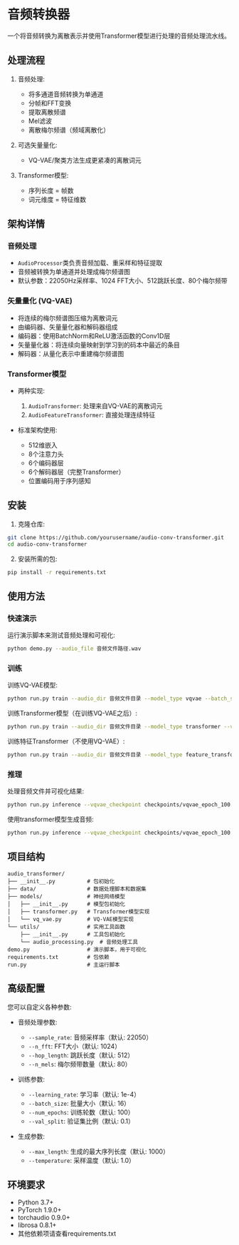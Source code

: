 # 音频转换器

一个将音频转换为离散表示并使用Transformer模型进行处理的音频处理流水线。

## 处理流程

1. 音频处理:
   - 将多通道音频转换为单通道
   - 分帧和FFT变换
   - 提取离散频谱
   - Mel滤波
   - 离散梅尔频谱（频域离散化）

2. 可选矢量量化:
   - VQ-VAE/聚类方法生成更紧凑的离散词元

3. Transformer模型:
   - 序列长度 = 帧数
   - 词元维度 = 特征维数

## 架构详情

### 音频处理
- `AudioProcessor`类负责音频加载、重采样和特征提取
- 音频被转换为单通道并处理成梅尔频谱图
- 默认参数：22050Hz采样率、1024 FFT大小、512跳跃长度、80个梅尔频带

### 矢量量化 (VQ-VAE)
- 将连续的梅尔频谱图压缩为离散词元
- 由编码器、矢量量化器和解码器组成
- 编码器：使用BatchNorm和ReLU激活函数的Conv1D层
- 矢量量化器：将连续向量映射到学习到的码本中最近的条目
- 解码器：从量化表示中重建梅尔频谱图

### Transformer模型
- 两种实现:
  1. `AudioTransformer`: 处理来自VQ-VAE的离散词元
  2. `AudioFeatureTransformer`: 直接处理连续特征

- 标准架构使用:
  - 512维嵌入
  - 8个注意力头
  - 6个编码器层
  - 6个解码器层（完整Transformer）
  - 位置编码用于序列感知

## 安装

1. 克隆仓库:
```bash
git clone https://github.com/yourusername/audio-conv-transformer.git
cd audio-conv-transformer
```

2. 安装所需的包:
```bash
pip install -r requirements.txt
```

## 使用方法

### 快速演示
运行演示脚本来测试音频处理和可视化:
```bash
python demo.py --audio_file 音频文件路径.wav
```

### 训练
训练VQ-VAE模型:
```bash
python run.py train --audio_dir 音频文件目录 --model_type vqvae --batch_size 16 --num_epochs 100
```

训练Transformer模型（在训练VQ-VAE之后）:
```bash
python run.py train --audio_dir 音频文件目录 --model_type transformer --vqvae_checkpoint checkpoints/vqvae_epoch_100.pt
```

训练特征Transformer（不使用VQ-VAE）:
```bash
python run.py train --audio_dir 音频文件目录 --model_type feature_transformer
```

### 推理
处理音频文件并可视化结果:
```bash
python run.py inference --vqvae_checkpoint checkpoints/vqvae_epoch_100.pt --audio_file 音频文件路径.wav
```

使用transformer模型生成音频:
```bash
python run.py inference --vqvae_checkpoint checkpoints/vqvae_epoch_100.pt --transformer_checkpoint checkpoints/transformer_epoch_100.pt --generate
```

## 项目结构

```
audio_transformer/
├── __init__.py          # 包初始化
├── data/                # 数据处理脚本和数据集
├── models/              # 神经网络模型
│   ├── __init__.py      # 模型包初始化
│   ├── transformer.py   # Transformer模型实现
│   └── vq_vae.py        # VQ-VAE模型实现
└── utils/               # 实用工具函数
    ├── __init__.py      # 工具包初始化
    └── audio_processing.py  # 音频处理工具
demo.py                  # 演示脚本，用于可视化
requirements.txt         # 包依赖
run.py                   # 主运行脚本
```

## 高级配置

您可以自定义各种参数:

- 音频处理参数:
  - `--sample_rate`: 音频采样率（默认: 22050）
  - `--n_fft`: FFT大小（默认: 1024）
  - `--hop_length`: 跳跃长度（默认: 512）
  - `--n_mels`: 梅尔频带数量（默认: 80）

- 训练参数:
  - `--learning_rate`: 学习率（默认: 1e-4）
  - `--batch_size`: 批量大小（默认: 16）
  - `--num_epochs`: 训练轮数（默认: 100）
  - `--val_split`: 验证集比例（默认: 0.1）

- 生成参数:
  - `--max_length`: 生成的最大序列长度（默认: 1000）
  - `--temperature`: 采样温度（默认: 1.0）

## 环境要求

- Python 3.7+
- PyTorch 1.9.0+
- torchaudio 0.9.0+
- librosa 0.8.1+
- 其他依赖项请查看requirements.txt 